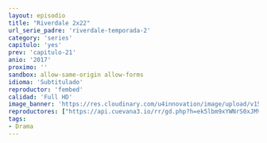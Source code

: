 ```yaml
---
layout: episodio
title: "Riverdale 2x22"
url_serie_padre: 'riverdale-temporada-2'
category: 'series'
capitulo: 'yes'
prev: 'capitulo-21'
anio: '2017'
proximo: ''
sandbox: allow-same-origin allow-forms
idioma: 'Subtitulado'
reproductor: 'fembed'
calidad: 'Full HD'
image_banner: 'https://res.cloudinary.com/u4innovation/image/upload/v1565152608/maxresdefault-min_vy9nnj.jpg'
reproductores: ["https://api.cuevana3.io/rr/gd.php?h=ek5lbm9xYWNrS0xJMVp5b21KREk0dFBLbjVkaHhkRGdrOG1jbnBpUnhhS1YwcEtwcmN2RDNMYVVsSE9JbzlxcDBkUjhtNnlTMWFPdnlJQ0VlWm5LMTlxU3FadVkyUT09"]
tags:
- Drama
---
```











